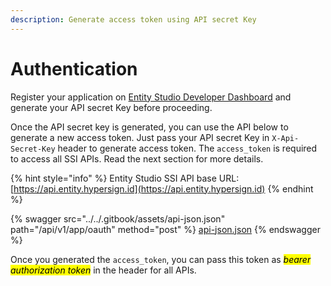 ```yaml
---
description: Generate access token using API secret Key
---
```


# Authentication

Register your application on [Entity Studio Developer Dashboard](../../hypersign-developer-dashboard/developer-dashboard/) and generate your API secret Key before proceeding.&#x20;

Once the API secret key is generated, you can use the API below to generate a new access token. Just pass your API secret Key in `X-Api-Secret-Key` header to generate access token. The `access_token` is required to access all SSI APIs. Read the next section for more details.&#x20;



{% hint style="info" %}
Entity Studio SSI API base URL: [https://api.entity.hypersign.id](https://api.entity.hypersign.id)
{% endhint %}

{% swagger src="../../.gitbook/assets/api-json.json" path="/api/v1/app/oauth" method="post" %}
[api-json.json](../../.gitbook/assets/api-json.json)
{% endswagger %}

Once you generated the `access_token`, you can pass this token as _<mark style="background-color:yellow;">bearer authorization token</mark>_ in the header for all APIs.&#x20;

